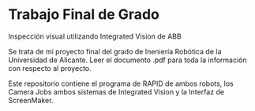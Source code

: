 # Trabajo Final de Grado
Inspección visual utilizando Integrated Vision de ABB

Se trata de mi proyecto final del grado de Ineniería Robótica de la Universidad de Alicante. Leer el documento .pdf para toda la información con respecto al proyecto.

Este repositorio contiene el programa de RAPID de ambos robots, los Camera Jobs ambos sistemas de Integrated Vision y la Interfaz de ScreenMaker.
